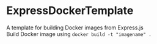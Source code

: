 # ExpressDockerTemplate
A template for building Docker images from Express.js  
Build Docker image using ```docker build -t "imagename" .```
